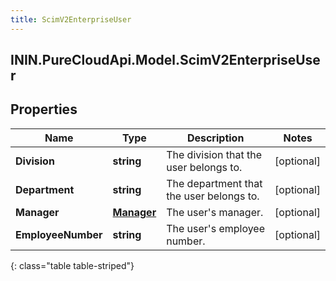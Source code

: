 ```yaml
---
title: ScimV2EnterpriseUser
---
```

## ININ.PureCloudApi.Model.ScimV2EnterpriseUser

## Properties

|Name | Type | Description | Notes|
|------------ | ------------- | ------------- | -------------|
| **Division** | **string** | The division that the user belongs to. | [optional] |
| **Department** | **string** | The department that the user belongs to. | [optional] |
| **Manager** | [**Manager**](Manager.html) | The user&#39;s manager. | [optional] |
| **EmployeeNumber** | **string** | The user&#39;s employee number. | [optional] |
{: class="table table-striped"}


